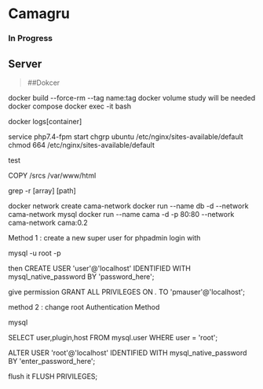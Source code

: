 # Camagru

### In Progress


## Server
>##Dokcer



docker build --force-rm --tag name:tag
docker volume study will be needed
docker compose
docker exec -it <name> bash

docker logs[container]

service php7.4-fpm start
chgrp ubuntu /etc/nginx/sites-available/default
chmod 664 /etc/nginx/sites-available/default


test 

 COPY /srcs /var/www/html

 grep -r [array] [path]

 docker network create cama-network
 docker run --name db -d --network cama-network mysql
 docker run --name cama -d -p 80:80 --network cama-network cama:0.2

 Method 1 : create a new super user for phpadmin login with 

 mysql -u root -p

 then 
 CREATE USER 'user'@'localhost' IDENTIFIED WITH mysql_native_password BY 'password_here';

give permission
 GRANT ALL PRIVILEGES ON *.* TO 'pmauser'@'localhost';

method 2 : change root Authentication Method 

mysql

SELECT user,plugin,host FROM mysql.user WHERE user = 'root';

ALTER USER 'root'@'localhost' IDENTIFIED WITH mysql_native_password BY 'enter_password_here';


flush it
FLUSH PRIVILEGES;
